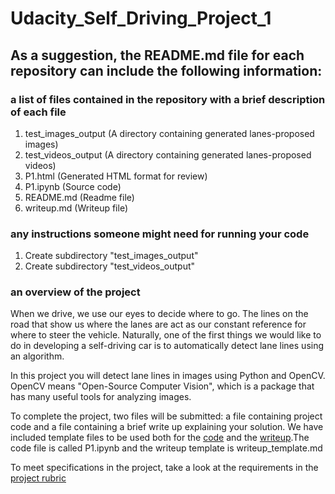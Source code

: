 # Udacity_Self_Driving_Project_1

## As a suggestion, the README.md file for each repository can include the following information:
### a list of files contained in the repository with a brief description of each file
1. test_images_output (A directory containing generated lanes-proposed images)
2. test_videos_output (A directory containing generated lanes-proposed videos)
3. P1.html (Generated HTML format for review)
4. P1.ipynb (Source code)
5. README.md (Readme file)
6. writeup.md (Writeup file)
 
### any instructions someone might need for running your code
1. Create subdirectory "test_images_output"
2. Create subdirectory "test_videos_output"

### an overview of the project
When we drive, we use our eyes to decide where to go.  The lines on the road that show us where the lanes are act as our constant reference for where to steer the vehicle.  Naturally, one of the first things we would like to do in developing a self-driving car is to automatically detect lane lines using an algorithm.

In this project you will detect lane lines in images using Python and OpenCV.  OpenCV means "Open-Source Computer Vision", which is a package that has many useful tools for analyzing images.  

To complete the project, two files will be submitted: a file containing project code and a file containing a brief write up explaining your solution. We have included template files to be used both for the [code](https://github.com/udacity/CarND-LaneLines-P1/blob/master/P1.ipynb) and the [writeup](https://github.com/udacity/CarND-LaneLines-P1/blob/master/writeup_template.md).The code file is called P1.ipynb and the writeup template is writeup_template.md 

To meet specifications in the project, take a look at the requirements in the [project rubric](https://review.udacity.com/#!/rubrics/322/view)
